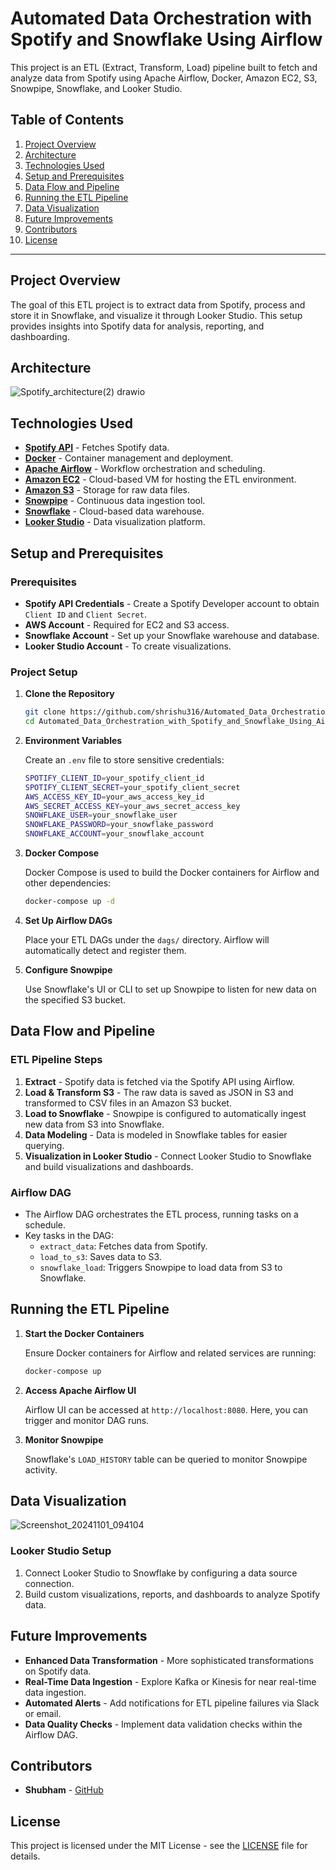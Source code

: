# Automated Data Orchestration with Spotify and Snowflake Using Airflow

This project is an ETL (Extract, Transform, Load) pipeline built to fetch and analyze data from Spotify
using Apache Airflow, Docker, Amazon EC2, S3, Snowpipe, Snowflake, and Looker Studio.

## Table of Contents
1. [Project Overview](#project-overview)
2. [Architecture](#architecture)
3. [Technologies Used](#technologies-used)
4. [Setup and Prerequisites](#setup-and-prerequisites)
5. [Data Flow and Pipeline](#data-flow-and-pipeline)
6. [Running the ETL Pipeline](#running-the-etl-pipeline)
7. [Data Visualization](#data-visualization)
8. [Future Improvements](#future-improvements)
9. [Contributors](#contributors)
10. [License](#license)

---

## Project Overview
The goal of this ETL project is to extract data from Spotify, process and store it in Snowflake, and visualize it through Looker Studio. 
This setup provides insights into Spotify data for analysis, reporting, and dashboarding.

## Architecture

![Spotify_architecture(2) drawio](https://github.com/user-attachments/assets/6f1d904a-2f58-4d47-b8ad-4126b47328b3)

## Technologies Used

- **[Spotify API](https://developer.spotify.com/documentation/web-api/)** - Fetches Spotify data.
- **[Docker](https://www.docker.com/)** - Container management and deployment.
- **[Apache Airflow](https://airflow.apache.org/)** - Workflow orchestration and scheduling.
- **[Amazon EC2](https://aws.amazon.com/ec2/)** - Cloud-based VM for hosting the ETL environment.
- **[Amazon S3](https://aws.amazon.com/s3/)** - Storage for raw data files.
- **[Snowpipe](https://docs.snowflake.com/en/user-guide/data-load-snowpipe)** - Continuous data ingestion tool.
- **[Snowflake](https://www.snowflake.com/)** - Cloud-based data warehouse.
- **[Looker Studio](https://lookerstudio.google.com/)** - Data visualization platform.

## Setup and Prerequisites

### Prerequisites

- **Spotify API Credentials** - Create a Spotify Developer account to obtain `Client ID` and `Client Secret`.
- **AWS Account** - Required for EC2 and S3 access.
- **Snowflake Account** - Set up your Snowflake warehouse and database.
- **Looker Studio Account** - To create visualizations.

### Project Setup

1. **Clone the Repository**
    ```bash
    git clone https://github.com/shrishu316/Automated_Data_Orchestration_with_Spotify_and_Snowflake_Using_Airflow.git
    cd Automated_Data_Orchestration_with_Spotify_and_Snowflake_Using_Airflow
    ```

2. **Environment Variables**

    Create an `.env` file to store sensitive credentials:
    ```bash
    SPOTIFY_CLIENT_ID=your_spotify_client_id
    SPOTIFY_CLIENT_SECRET=your_spotify_client_secret
    AWS_ACCESS_KEY_ID=your_aws_access_key_id
    AWS_SECRET_ACCESS_KEY=your_aws_secret_access_key
    SNOWFLAKE_USER=your_snowflake_user
    SNOWFLAKE_PASSWORD=your_snowflake_password
    SNOWFLAKE_ACCOUNT=your_snowflake_account
    ```

3. **Docker Compose**

    Docker Compose is used to build the Docker containers for Airflow and other dependencies:
    ```bash
    docker-compose up -d
    ```

4. **Set Up Airflow DAGs**

    Place your ETL DAGs under the `dags/` directory. Airflow will automatically detect and register them.

5. **Configure Snowpipe**

    Use Snowflake's UI or CLI to set up Snowpipe to listen for new data on the specified S3 bucket.

## Data Flow and Pipeline

### ETL Pipeline Steps

1. **Extract** - Spotify data is fetched via the Spotify API using Airflow.
2. **Load & Transform S3** - The raw data is saved as JSON in S3 and transformed to CSV files in an Amazon S3 bucket.
3. **Load to Snowflake** - Snowpipe is configured to automatically ingest new data from S3 into Snowflake.
4. **Data Modeling** - Data is modeled in Snowflake tables for easier querying.
5. **Visualization in Looker Studio** - Connect Looker Studio to Snowflake and build visualizations and dashboards.

### Airflow DAG

- The Airflow DAG orchestrates the ETL process, running tasks on a schedule.
- Key tasks in the DAG:
  - `extract_data`: Fetches data from Spotify.
  - `load_to_s3`: Saves data to S3.
  - `snowflake_load`: Triggers Snowpipe to load data from S3 to Snowflake.

## Running the ETL Pipeline

1. **Start the Docker Containers**

    Ensure Docker containers for Airflow and related services are running:
    ```bash
    docker-compose up
    ```

2. **Access Apache Airflow UI**

    Airflow UI can be accessed at `http://localhost:8080`. Here, you can trigger and monitor DAG runs.

3. **Monitor Snowpipe**

    Snowflake's `LOAD_HISTORY` table can be queried to monitor Snowpipe activity.

## Data Visualization
![Screenshot_20241101_094104](https://github.com/user-attachments/assets/8682d817-1dd9-4e42-8c16-3df10021a365)
### Looker Studio Setup

1. Connect Looker Studio to Snowflake by configuring a data source connection.
2. Build custom visualizations, reports, and dashboards to analyze Spotify data.

## Future Improvements

- **Enhanced Data Transformation** - More sophisticated transformations on Spotify data.
- **Real-Time Data Ingestion** - Explore Kafka or Kinesis for near real-time data ingestion.
- **Automated Alerts** - Add notifications for ETL pipeline failures via Slack or email.
- **Data Quality Checks** - Implement data validation checks within the Airflow DAG.

## Contributors

- **Shubham** - [GitHub](https://github.com/shrishu316)

## License

This project is licensed under the MIT License - see the [LICENSE](LICENSE) file for details.
